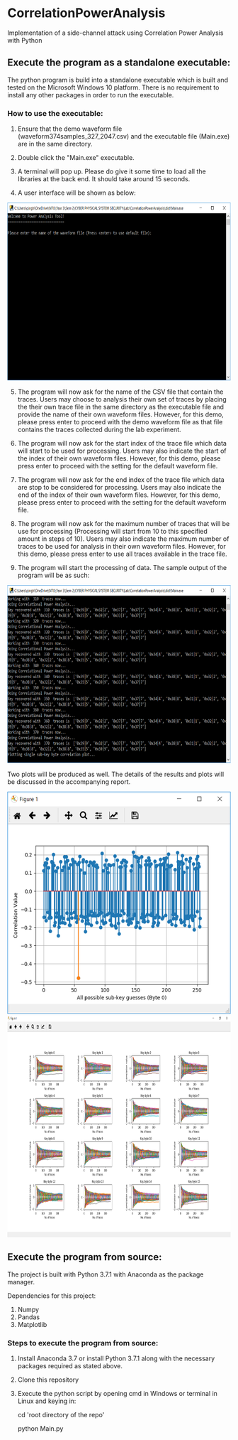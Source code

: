 # CorrelationPowerAnalysis
Implementation of a side-channel attack using Correlation Power Analysis with Python 

## Execute the program as a standalone executable:

The python program is build into a standalone executable which is built and tested on the Microsoft Windows 10 platform. There is no requirement to install any other packages in order to run the executable.

### How to use the executable:

1. Ensure that the demo waveform file (waveform374samples_327_2047.csv) and the executable file (Main.exe) are in the same directory.

2. Double click the "Main.exe" executable.

3. A terminal will pop up. Please do give it some time to load all the libraries at the back end. It should take around 15 seconds.

4. A user interface will be shown as below:

<img src="https://raw.githubusercontent.com/laiqinghui/CorrelationPowerAnalysis/master/media/InitUI.png" alt="alt text" width="100%" height="400">
    
5. The program will now ask for the name of the CSV file that contain the traces. Users may choose to analysis their own set of traces by placing the their own trace file in the same directory as the executable file and provide the name of their own waveform files. However, for this demo, please press enter to proceed with the demo waveform file as that file contains the traces collected during the lab experiment.

6. The program will now ask for the start index of the trace file which data will start to be used for processing. Users may also indicate the start of the index of their own waveform files. However, for this demo, please press enter to proceed with the setting for the default waveform file.

7. The program will now ask for the end index of the trace file which data are stop to be considered for processing. Users may also indicate the end of the index of their own waveform files. However, for this demo, please press enter to proceed with the setting for the default waveform file.

8. The program will now ask for the maximum number of traces that will be use for processing (Processing will start from 10 to this specified amount in steps of 10). Users may also indicate the maximum number of traces to be used for analysis in their own waveform files. However, for this demo, please press enter to use all traces available in the trace file.

9. The program will start the processing of data. The sample output of the program will be as such:

<img src="https://raw.githubusercontent.com/laiqinghui/CorrelationPowerAnalysis/master/media/results.png" alt="alt text" width="100%" height="400">

Two plots will be produced as well. The details of the results and plots will be discussed in the accompanying report.

<img src="https://raw.githubusercontent.com/laiqinghui/CorrelationPowerAnalysis/master/media/plot1.png" alt="alt text" width="100%" height="500">

<img src="https://raw.githubusercontent.com/laiqinghui/CorrelationPowerAnalysis/master/media/plot2.png" alt="alt text" width="100%" height="500">

## Execute the program from source:

The project is built with Python 3.7.1 with Anaconda as the package manager.

Dependencies for this project:
1) Numpy
2) Pandas
2) Matplotlib

### Steps to execute the program from source:

1) Install Anaconda 3.7 or install Python 3.7.1 along with the necessary packages required as stated above.
2) Clone this repository
3) Execute the python script by opening cmd in Windows or terminal in Linux and keying in:

    cd 'root directory of the repo'

    python Main.py

